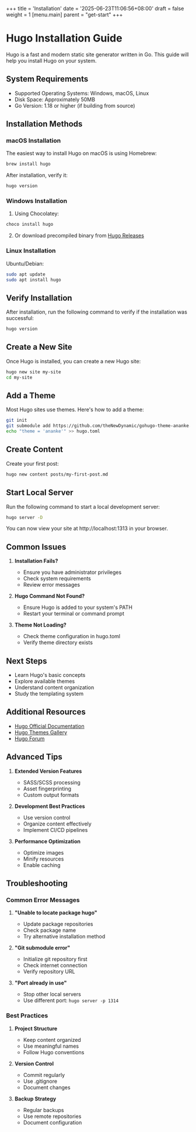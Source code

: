 +++
title = 'Installation'
date = '2025-06-23T11:06:56+08:00'
draft = false
weight = 1
[menu.main]
  parent = "get-start"
+++

# Hugo Installation Guide

Hugo is a fast and modern static site generator written in Go. This guide will help you install Hugo on your system.

## System Requirements

- Supported Operating Systems: Windows, macOS, Linux
- Disk Space: Approximately 50MB
- Go Version: 1.18 or higher (if building from source)

## Installation Methods

### macOS Installation

The easiest way to install Hugo on macOS is using Homebrew:

```bash
brew install hugo
```

After installation, verify it:

```bash
hugo version
```

### Windows Installation

1. Using Chocolatey:
```bash
choco install hugo
```

2. Or download precompiled binary from [Hugo Releases](https://github.com/gohugoio/hugo/releases)

### Linux Installation

Ubuntu/Debian:
```bash
sudo apt update
sudo apt install hugo
```

## Verify Installation

After installation, run the following command to verify if the installation was successful:

```bash
hugo version
```

## Create a New Site

Once Hugo is installed, you can create a new Hugo site:

```bash
hugo new site my-site
cd my-site
```

## Add a Theme

Most Hugo sites use themes. Here's how to add a theme:

```bash
git init
git submodule add https://github.com/theNewDynamic/gohugo-theme-ananke.git themes/ananke
echo "theme = 'ananke'" >> hugo.toml
```

## Create Content

Create your first post:

```bash
hugo new content posts/my-first-post.md
```

## Start Local Server

Run the following command to start a local development server:

```bash
hugo server -D
```

You can now view your site at http://localhost:1313 in your browser.

## Common Issues

1. **Installation Fails?**
   - Ensure you have administrator privileges
   - Check system requirements
   - Review error messages

2. **Hugo Command Not Found?**
   - Ensure Hugo is added to your system's PATH
   - Restart your terminal or command prompt

3. **Theme Not Loading?**
   - Check theme configuration in hugo.toml
   - Verify theme directory exists

## Next Steps

- Learn Hugo's basic concepts
- Explore available themes
- Understand content organization
- Study the templating system

## Additional Resources

- [Hugo Official Documentation](https://gohugo.io/documentation/)
- [Hugo Themes Gallery](https://themes.gohugo.io/)
- [Hugo Forum](https://discourse.gohugo.io/)

## Advanced Tips

1. **Extended Version Features**
   - SASS/SCSS processing
   - Asset fingerprinting
   - Custom output formats

2. **Development Best Practices**
   - Use version control
   - Organize content effectively
   - Implement CI/CD pipelines

3. **Performance Optimization**
   - Optimize images
   - Minify resources
   - Enable caching

## Troubleshooting

### Common Error Messages

1. **"Unable to locate package hugo"**
   - Update package repositories
   - Check package name
   - Try alternative installation method

2. **"Git submodule error"**
   - Initialize git repository first
   - Check internet connection
   - Verify repository URL

3. **"Port already in use"**
   - Stop other local servers
   - Use different port: `hugo server -p 1314`

### Best Practices

1. **Project Structure**
   - Keep content organized
   - Use meaningful names
   - Follow Hugo conventions

2. **Version Control**
   - Commit regularly
   - Use .gitignore
   - Document changes

3. **Backup Strategy**
   - Regular backups
   - Use remote repositories
   - Document configuration
